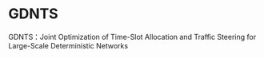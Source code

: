 # GDNTS
GDNTS：Joint Optimization of Time-Slot Allocation and Traffic Steering for Large-Scale Deterministic Networks
